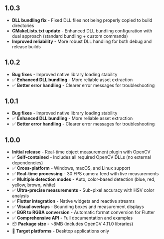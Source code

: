 ## 1.0.3

* **DLL bundling fix** - Fixed DLL files not being properly copied to build directories
* **CMakeLists.txt update** - Enhanced DLL bundling configuration with dual approach (standard bundling + custom commands)
* **Improved reliability** - More robust DLL handling for both debug and release builds

## 1.0.2

* **Bug fixes** - Improved native library loading stability
* ✅ **Enhanced DLL bundling** - More reliable asset extraction
* ✅ **Better error handling** - Clearer error messages for troubleshooting

## 1.0.1

* **Bug fixes** - Improved native library loading stability
* ✅ **Enhanced DLL bundling** - More reliable asset extraction
* ✅ **Better error handling** - Clearer error messages for troubleshooting

## 1.0.0

* **Initial release** - Real-time object measurement plugin with OpenCV
* ✅ **Self-contained** - Includes all required OpenCV DLLs (no external dependencies)
* ✅ **Cross-platform** - Windows, macOS, and Linux support
* ✅ **Real-time processing** - 30 FPS camera feed with live measurements
* ✅ **Multiple detection modes** - Auto, color-based detection (blue, red, yellow, brown, white)
* ✅ **Ultra-precise measurements** - Sub-pixel accuracy with HSV color analysis
* ✅ **Flutter integration** - Native widgets and reactive streams
* ✅ **Visual overlays** - Bounding boxes and measurement displays
* ✅ **BGR to RGBA conversion** - Automatic format conversion for Flutter
* ✅ **Comprehensive API** - Full documentation and examples
* 📦 **Package size** - ~8MB (includes OpenCV 4.11.0 libraries)
* 🎯 **Target platforms** - Desktop applications only